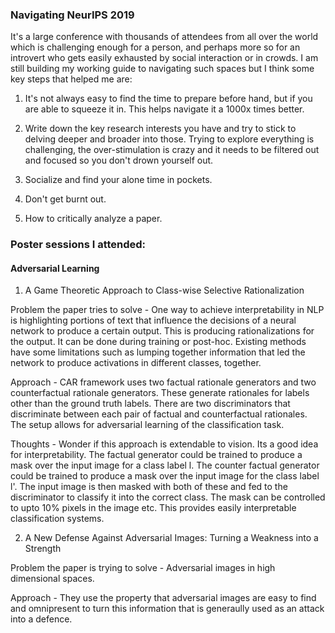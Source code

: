 ### Navigating NeurIPS 2019

It's a large conference with thousands of attendees from all over the world which is challenging enough for a person, 
and perhaps more so for an introvert who gets easily exhausted by social interaction or in crowds. I am still building
my working guide to navigating such spaces but I think some key steps that helped me are:

1. It's not always easy to find the time to prepare before hand, but if you are able to squeeze it in. This helps navigate it a 
1000x times better. 

2. Write down the key research interests you have and try to stick to delving deeper and broader into those. Trying to
explore everything is challenging, the over-stimulation is crazy and it needs to be filtered out and focused so you don't
drown yourself out.

3. Socialize and find your alone time in pockets.

4. Don't get burnt out.

5. How to critically analyze a paper.

### Poster sessions I attended:

#### Adversarial Learning

1. A Game Theoretic Approach to Class-wise Selective Rationalization 

Problem the paper tries to solve - One way to achieve interpretability in NLP is highlighting portions of text that 
influence the decisions of a neural network to produce a certain output. This is producing rationalizations for the output.
It can be done during training or post-hoc. Existing methods have some limitations such as lumping together information
that led the network to produce activations in different classes, together. 

Approach - CAR framework uses two factual rationale generators and two counterfactual rationale generators. These generate
rationales for labels other than the ground truth labels. There are two discriminators that discriminate between each pair of 
factual and counterfactual rationales. The setup allows for adversarial learning of the classification task.

Thoughts - Wonder if this approach is extendable to vision. Its a good idea for interpretability. The factual generator could
be trained to produce a mask over the input image for a class label l. The counter factual generator could be trained to produce
a mask over the input image for the class label l'. The input image is then masked with both of these and 
fed to the discriminator to classify it into the correct class. The mask can be controlled to upto 10% pixels in the image etc.
This provides easily interpretable classification systems.


2. A New Defense Against Adversarial Images: Turning a Weakness into a Strength

Problem the paper is trying to solve - Adversarial images in high dimensional spaces.

Approach - They use the property that adversarial images are easy to find and omnipresent to turn this information
that is generaully used as an attack into a defence.

